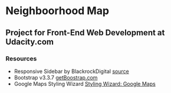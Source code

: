 # Neighboorhood Map
## Project for Front-End Web Development at Udacity.com


### Resources
- Responsive Sidebar by BlackrockDigital [source](https://github.com/BlackrockDigital/startbootstrap-simple-sidebar)
- Bootstrap v3.3.7 [getBoostrap.com](http://getbootstrap.com)
- Google Maps Styling Wizard [Styling Wizard: Google Maps](https://mapstyle.withgoogle.com/)
